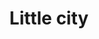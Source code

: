 ---
layout: project
title: Little city
type: collection
collection: Micro-cities
year: 2011
thumb: little-city-2-2.jpg
---